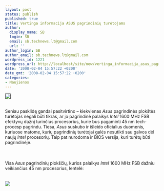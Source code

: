 ```yaml
---
layout: post
status: publish
published: true
title: Vertinga informacija ASUS pagrindinių turėtojams
author:
  display_name: SB
  login: SB
  email: sb.technews.lt@gmail.com
  url: ''
author_login: SB
author_email: sb.technews.lt@gmail.com
wordpress_id: 1221
wordpress_url: http://localhost/site/new/vertinga_informacija_asus_pagrindiniu_turetojams/
date: '2008-02-04 15:57:22 +0200'
date_gmt: '2008-02-04 15:57:22 +0200'
categories:
- Naujienos
---
```

<div class="imgright"><img src="http://tbn0.google.com/images?q=tbn:rVRdRN7mtpeZYM:http://www.slashgear.com/gallery/data_files/2/7/8/asus_logo_1.jpg" border="1"></div>
<p><br>Seniau pasklidę gandai pasitvirtino – kiekvienas <i>Asus</i> pagrindinės plokštės turėtojas negali būti tikras, ar jo pagrindinė palaikys <i>Intel</i> 1600 MHz FSB efektyvų dažnį turinčius procesorius, kurie bus pagaminti 45 nm tech-procesp pagrindu. Tiesa, <i>Asus</i> suskubo ir išleido oficialius duomenis, kuriuose matome, kurių pagrindinių turėtojai galės nesutikti sau galvos dėl naujų <i>Intel</i> procesorių. Taip pat nurodoma ir BIOS versija, kuri turėtų būti pagrindinėje.<br />
<br><br />
<br>Visa <i>Asus</i> pagrindinių plokščių, kurios palaikys <i>Intel</i> 1600 MHz FSB dažniu veikiančius 45 nm procesorius, lentelė:<br />
<br><br><img src="http://www.techpowerup.com/img/08-02-02/asus_1600mhz_FSB_list.PNG"><br><br />
<br><br />
<br></p>
